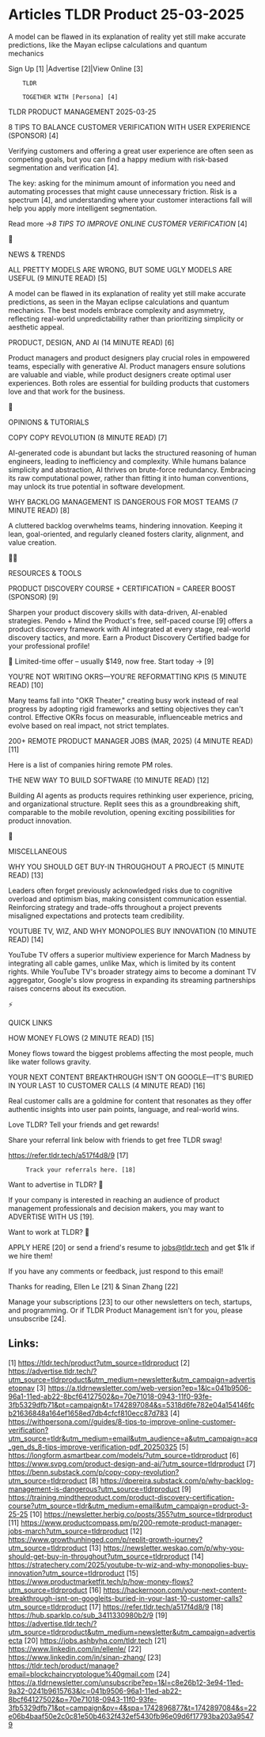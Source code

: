 # Articles TLDR Product 25-03-2025

A model can be flawed in its explanation of reality yet still make
accurate predictions, like the Mayan eclipse calculations and quantum
mechanics ‌ ‌ ‌ ‌ ‌ ‌ ‌ ‌ ‌ ‌ ‌ ‌ ‌ ‌ ‌ ‌ ‌ ‌ ‌ ‌ ‌ ‌ ‌ ‌ ‌ ‌  ‌ ‌ ‌ ‌ ‌ ‌ ‌ ‌ ‌ ‌ ‌ ‌ ‌ ‌ ‌ ‌ ‌ ‌ ‌ ‌ ‌ ‌ ‌ ‌ ‌ ‌ 


 Sign Up [1] |Advertise [2]|View Online [3] 

		TLDR 

		TOGETHER WITH [Persona] [4]

TLDR PRODUCT MANAGEMENT 2025-03-25

 8 TIPS TO BALANCE CUSTOMER VERIFICATION WITH USER EXPERIENCE
(SPONSOR) [4] 

 Verifying customers and offering a great user experience are often
seen as competing goals, but you can find a happy medium with
risk-based segmentation and verification [4].

The key: asking for the minimum amount of information you need and
automating processes that might cause unnecessary friction. Risk is a
spectrum [4], and understanding where your customer interactions fall
will help you apply more intelligent segmentation.

Read more →_8 TIPS TO IMPROVE ONLINE CUSTOMER VERIFICATION_ [4]

📱 

NEWS & TRENDS

 ALL PRETTY MODELS ARE WRONG, BUT SOME UGLY MODELS ARE USEFUL (9
MINUTE READ) [5] 

 A model can be flawed in its explanation of reality yet still make
accurate predictions, as seen in the Mayan eclipse calculations and
quantum mechanics. The best models embrace complexity and asymmetry,
reflecting real-world unpredictability rather than prioritizing
simplicity or aesthetic appeal. 

 PRODUCT, DESIGN, AND AI (14 MINUTE READ) [6] 

 Product managers and product designers play crucial roles in
empowered teams, especially with generative AI. Product managers
ensure solutions are valuable and viable, while product designers
create optimal user experiences. Both roles are essential for building
products that customers love and that work for the business. 

🚀 

OPINIONS & TUTORIALS

 COPY COPY REVOLUTION (8 MINUTE READ) [7] 

 AI-generated code is abundant but lacks the structured reasoning of
human engineers, leading to inefficiency and complexity. While humans
balance simplicity and abstraction, AI thrives on brute-force
redundancy. Embracing its raw computational power, rather than fitting
it into human conventions, may unlock its true potential in software
development. 

 WHY BACKLOG MANAGEMENT IS DANGEROUS FOR MOST TEAMS (7 MINUTE READ)
[8] 

 A cluttered backlog overwhelms teams, hindering innovation. Keeping
it lean, goal-oriented, and regularly cleaned fosters clarity,
alignment, and value creation. 

🧑‍💻 

RESOURCES & TOOLS

 PRODUCT DISCOVERY COURSE + CERTIFICATION = CAREER BOOST (SPONSOR) [9]


 Sharpen your product discovery skills with data-driven, AI-enabled
strategies. Pendo + Mind the Product's free, self-paced course [9]
offers a product discovery framework with AI integrated at every
stage, real-world discovery tactics, and more. Earn a Product
Discovery Certified badge for your professional profile!

🎁 Limited-time offer – usually $149, now free. Start today →
[9]

 YOU'RE NOT WRITING OKRS—YOU'RE REFORMATTING KPIS (5 MINUTE READ)
[10] 

 Many teams fall into "OKR Theater," creating busy work instead of
real progress by adopting rigid frameworks and setting objectives they
can't control. Effective OKRs focus on measurable, influenceable
metrics and evolve based on real impact, not strict templates. 

 200+ REMOTE PRODUCT MANAGER JOBS (MAR, 2025) (4 MINUTE READ) [11] 

 Here is a list of companies hiring remote PM roles. 

 THE NEW WAY TO BUILD SOFTWARE (10 MINUTE READ) [12] 

 Building AI agents as products requires rethinking user experience,
pricing, and organizational structure. Replit sees this as a
groundbreaking shift, comparable to the mobile revolution, opening
exciting possibilities for product innovation. 

🎁 

MISCELLANEOUS

 WHY YOU SHOULD GET BUY-IN THROUGHOUT A PROJECT (5 MINUTE READ) [13] 

 Leaders often forget previously acknowledged risks due to cognitive
overload and optimism bias, making consistent communication essential.
Reinforcing strategy and trade-offs throughout a project prevents
misaligned expectations and protects team credibility. 

 YOUTUBE TV, WIZ, AND WHY MONOPOLIES BUY INNOVATION (10 MINUTE READ)
[14] 

 YouTube TV offers a superior multiview experience for March Madness
by integrating all cable games, unlike Max, which is limited by its
content rights. While YouTube TV's broader strategy aims to become a
dominant TV aggregator, Google's slow progress in expanding its
streaming partnerships raises concerns about its execution. 

⚡ 

QUICK LINKS

 HOW MONEY FLOWS (2 MINUTE READ) [15] 

 Money flows toward the biggest problems affecting the most people,
much like water follows gravity. 

 YOUR NEXT CONTENT BREAKTHROUGH ISN'T ON GOOGLE—IT'S BURIED IN YOUR
LAST 10 CUSTOMER CALLS (4 MINUTE READ) [16] 

 Real customer calls are a goldmine for content that resonates as they
offer authentic insights into user pain points, language, and
real-world wins. 

Love TLDR? Tell your friends and get rewards!

 Share your referral link below with friends to get free TLDR swag! 

 https://refer.tldr.tech/a517f4d8/9 [17] 

		 Track your referrals here. [18] 

Want to advertise in TLDR? 📰

 If your company is interested in reaching an audience of product
management professionals and decision makers, you may want to
ADVERTISE WITH US [19]. 

Want to work at TLDR? 💼

 APPLY HERE [20] or send a friend's resume to jobs@tldr.tech and get
$1k if we hire them! 

 If you have any comments or feedback, just respond to this email! 

Thanks for reading, 
Ellen Le [21] & Sinan Zhang [22] 

 Manage your subscriptions [23] to our other newsletters on tech,
startups, and programming. Or if TLDR Product Management isn't for
you, please unsubscribe [24]. 

 

Links:
------
[1] https://tldr.tech/product?utm_source=tldrproduct
[2] https://advertise.tldr.tech/?utm_source=tldrproduct&utm_medium=newsletter&utm_campaign=advertisetopnav
[3] https://a.tldrnewsletter.com/web-version?ep=1&lc=041b9506-96a1-11ed-ab22-8bcf64127502&p=70e71018-0943-11f0-93fe-3fb5329dfb71&pt=campaign&t=1742897084&s=5318d6fe782e04a154146fcb21636848a164ef1658ed7db4cfcf810ecc87d783
[4] https://withpersona.com//guides/8-tips-to-improve-online-customer-verification?utm_source=tldr&utm_medium=email&utm_audience=a&utm_campaign=acq_gen_ds_8-tips-improve-verification-pdf_20250325
[5] https://longform.asmartbear.com/models/?utm_source=tldrproduct
[6] https://www.svpg.com/product-design-and-ai/?utm_source=tldrproduct
[7] https://benn.substack.com/p/copy-copy-revolution?utm_source=tldrproduct
[8] https://dpereira.substack.com/p/why-backlog-management-is-dangerous?utm_source=tldrproduct
[9] https://training.mindtheproduct.com/product-discovery-certification-course?utm_source=tldr&utm_medium=email&utm_campaign=product-3-25-25
[10] https://newsletter.herbig.co/posts/355?utm_source=tldrproduct
[11] https://www.productcompass.pm/p/200-remote-product-manager-jobs-march?utm_source=tldrproduct
[12] https://www.growthunhinged.com/p/replit-growth-journey?utm_source=tldrproduct
[13] https://newsletter.weskao.com/p/why-you-should-get-buy-in-throughout?utm_source=tldrproduct
[14] https://stratechery.com/2025/youtube-tv-wiz-and-why-monopolies-buy-innovation?utm_source=tldrproduct
[15] https://www.productmarketfit.tech/p/how-money-flows?utm_source=tldrproduct
[16] https://hackernoon.com/your-next-content-breakthrough-isnt-on-googleits-buried-in-your-last-10-customer-calls?utm_source=tldrproduct
[17] https://refer.tldr.tech/a517f4d8/9
[18] https://hub.sparklp.co/sub_3411330980b2/9
[19] https://advertise.tldr.tech/?utm_source=tldrproduct&utm_medium=newsletter&utm_campaign=advertisecta
[20] https://jobs.ashbyhq.com/tldr.tech
[21] https://www.linkedin.com/in/ellenle/
[22] https://www.linkedin.com/in/sinan-zhang/
[23] https://tldr.tech/product/manage?email=blockchaincryptologue%40gmail.com
[24] https://a.tldrnewsletter.com/unsubscribe?ep=1&l=c8e26b12-3e94-11ed-9a32-0241b9615763&lc=041b9506-96a1-11ed-ab22-8bcf64127502&p=70e71018-0943-11f0-93fe-3fb5329dfb71&pt=campaign&pv=4&spa=1742896877&t=1742897084&s=22e06b4baaf50e2c0c81e50b4632f432ef5430fb96e09d6f17793ba203a95479